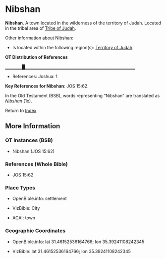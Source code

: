 # Nibshan
**Nibshan**. 
A town located in the wilderness of the territory of Judah. 
Located in the tribal area of [Tribe of Judah](../../../groups/md/acai/Judah.md). 




Other information about Nibshan:


* Is located within the following region(s): 
[Territory of Judah](TerritoryOfJudah.md). 


**OT Distribution of References**

▁▁▁▁▁█▁▁▁▁▁▁▁▁▁▁▁▁▁▁▁▁▁▁▁▁▁▁▁▁▁▁▁▁▁▁▁▁▁
* References: Joshua: 1



**Key References for Nibshan**: 
JOS 15:62. 


In the Old Testament (BSB), words representing “Nibshan” are translated as 
*Nibshan* (1x). 




Return to [Index](00-Index.md)

## More Information

### OT Instances (BSB)

* Nibshan (JOS 15:62)



### References (Whole Bible)

* JOS 15:62


### Place Types

* OpenBible.info: settlement

* VizBible: City

* ACAI: town



### Geographic Coordinates

* OpenBible.info: lat 31.46152536164766; lon 35.39241108242345

* VizBible: lat 31.46152536164766; lon 35.39241108242345




